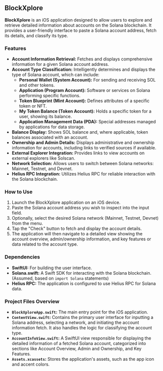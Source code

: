 ## BlockXplore

**BlockXplore** is an iOS application designed to allow users to explore and retrieve detailed information about accounts on the Solana blockchain. It provides a user-friendly interface to paste a Solana account address, fetch its details, and classify its type.

### Features

* **Account Information Retrieval:** Fetches and displays comprehensive information for a given Solana account address.
* **Account Type Classification:** Intelligently determines and displays the type of Solana account, which can include:
    * **Personal Wallet (System Account):** For sending and receiving SOL and other tokens.
    * **Application (Program Account):** Software or services on Solana performing specific functions.
    * **Token Blueprint (Mint Account):** Defines attributes of a specific token or NFT.
    * **My Token Balance (Token Account):** Holds a specific token for a user, showing its balance.
    * **Application Management Data (PDA):** Special addresses managed by applications for data storage.
* **Balance Display:** Shows SOL balance and, where applicable, token balances associated with an account.
* **Ownership and Admin Details:** Displays administrative and ownership information for accounts, including links to verified sources if available.
* **External Explorer Integration:** Provides links to view accounts on external explorers like Solscan.
* **Network Selection:** Allows users to switch between Solana networks: Mainnet, Testnet, and Devnet.
* **Helius RPC Integration:** Utilizes Helius RPC for reliable interaction with the Solana blockchain.

### How to Use

1.  Launch the BlockXplore application on an iOS device.
2.  Paste the Solana account address you wish to inspect into the input field.
3.  Optionally, select the desired Solana network (Mainnet, Testnet, Devnet) from the menu.
4.  Tap the "Check" button to fetch and display the account details.
5.  The application will then navigate to a detailed view showing the account overview, admin/ownership information, and key features or data related to the account type.

### Dependencies

* **SwiftUI:** For building the user interface.
* **Solana.swift:** A Swift SDK for interacting with the Solana blockchain. (Assumed, based on `import Solana` statements)
* **Helius RPC:** The application is configured to use Helius RPC for Solana data.

### Project Files Overview

* **`BlockXploreApp.swift`:** The main entry point for the iOS application.
* **`ContentView.swift`:** Contains the primary user interface for inputting a Solana address, selecting a network, and initiating the account information fetch. It also handles the logic for classifying the account type.
* **`AccountInfoView.swift`:** A SwiftUI view responsible for displaying the detailed information of a fetched Solana account, categorized into sections like Account Overview, Admin and Ownership, and Key Features.
* **`Assets.xcassets`:** Stores the application's assets, such as the app icon and accent colors.

